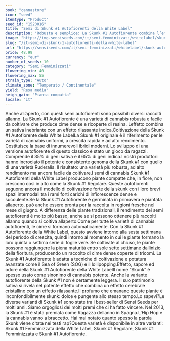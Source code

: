 ```yaml
---
book: "cannastore"
icon: "seed"
itemtype: "Product"
seed_id: "1520016"
title: "Semi di Skunk #1 Autofiorenti della White Label"
description: "Robusta e semplice: La Skunk #1 Autofiorente combina l’effetto di una sativa con l'effetto rilassante di una indica. Diversi raccolti all'anno possibili!"
image: "https://img.sensiseeds.com/it/semi-femminizzati/whitelabel/skunk-autoflowering-image.png"
slug: "/it-semi-di-skunk-1-autofiorenti-della-white-label"
url: "https://sensiseeds.com/it/semi-femminizzati/whitelabel/skunk-autoflowering?a_aid=cannastore"
price: 48.99
currency: "eur"
number_of_seeds: 10
category: "Semi Femminizzati"
flowering_min: 40
flowering_max: 55
strain_type: "Auto"
climate_zone: "Temperato / Continentale"
yield: "Resa media"
heigh_gain: "Pianta compatta"
locale: "it"
---
```

Anche all’aperto, con questi semi autofiorenti sono possibili diversi raccolti allanno. La Skunk #1 Autofiorente è una varietà di cannabis robusta e facile da coltivare che produce cime dense e ricoperte di resina. Leffetto combina un sativa inebriante con un effetto rilassante indica.Coltivazione della Skunk #1 Autofiorente della White LabelLa Skunk #1 originale è il riferimento per le varietà di cannabis uniformi, a crescita rapida e ad alto rendimento. Costituisce la base di innumerevoli ibridi moderni. Lo sviluppo di una versione autofiorente di questo classico è stato un gioco da ragazzi. Comprende il 35% di geni sativa e il 65% di geni indica.I nostri produttori hanno incrociato il potente e consistente genoma della Skunk #1 con quello di una varietà Ruderalis. Il risultato: una varietà più robusta, ad alto rendimento ma ancora facile da coltivare.I semi di cannabis Skunk #1 Autofiorenti della White Label producono piante compatte che, in fiore, non crescono così in alto come la Skunk #1 Regolare. Queste autofiorenti seguono ancora il modello di coltivazione forte della skunk con i loro brevi spazi internodali tra i rami forti carichi di infiorescenze dense e succulente.Se la Skunk #1 Autofiorente è germinata in primavera e piantata allaperto, può anche essere pronta per la raccolta in regioni fresche nel mese di giugno. A differenza delle piante tradizionali, il rendimento dei semi autofiorenti è molto più basso, anche se si possono ottenere più raccolti allanno quando si coltiva allaperto.Come per tutte le varietà di cannabis autofiorenti, le cime si formano automaticamente. Con la Skunk #1 Autofiorente della White Label, questo avviene intorno alla sesta settimana del periodo di crescita, quindi intorno al momento in cui le piante formano la loro quinta o settima serie di foglie vere. Se coltivate al chiuso, le piante possono raggiungere la piena maturità entro sole sette settimane dallinizio della fioritura, producendo un raccolto di cime dense coperte di tricomi. La Skunk #1 Autofiorente è adatta a tecniche di coltivazione e potatura avanzate come il Sea of Green (SOG) e il lollipopping.Effetto, sapore ed odore della Skunk #1 Autofiorente della White LabelIl nome “Skunk” è spesso usato come sinonimo di cannabis potente. Anche la variante autofiorente della Skunk #1 non è certamente leggera. Il suo patrimonio sativa si rivela nel potente effetto che combina un effetto cerebrale cristallino con un effetto rilassante.Il profumo che emanano queste piante è inconfondibilmente skunk: dolce e pungente allo stesso tempo.Lo sapevi?Le diverse varianti di Skunk #1 sono state tra i best-seller di Sensi Seeds per molti anni. Siamo orgogliosi dei molti premi che ci ha fatto vincere. Nel 2013, la Skunk #1 è stata premiata come Ragazza dellanno in Spagna.L’Hip Hop e la cannabis vanno a braccetto. Hai mai notato quanto spesso la parola Skunk viene citata nei testi rap?Questa varietà è disponibile in altre varianti: Skunk #1 Femminizzata della White Label, Skunk #1 Regolare, Skunk #1 Femminizzata e Skunk #1 Autofiorente.
